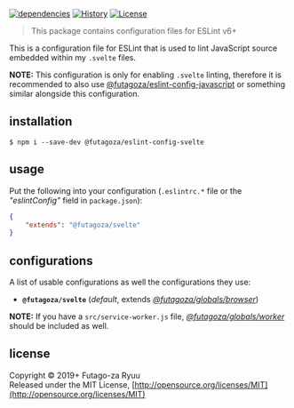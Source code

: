 [![dependencies](https://img.shields.io/david/futagoza/eslint-config-futagozaryuu.svg?path=packages/@futagoza/eslint-config-svelte)](https://david-dm.org/futagoza/eslint-config-futagozaryuu?path=packages/@futagoza/eslint-config-svelte)
[![History](https://img.shields.io/badge/history-CHANGELOG.md-orange.svg)](https://github.com/futagoza/eslint-config-futagozaryuu/blob/master/CHANGELOG.md)
[![License](https://img.shields.io/badge/license-mit-blue.svg)](https://opensource.org/licenses/MIT)

> This package contains configuration files for ESLint v6+<br>

This is a configuration file for ESLint that is used to lint JavaScript source embedded within my `.svelte` files.

**NOTE:** This configuration is only for enabling `.svelte` linting, therefore it is recommended to also use [@futagoza/eslint-config-javascript](https://www.npmjs.com/package/@futagoza/eslint-config-javascript) or something similar alongside this configuration.

## installation

```console
$ npm i --save-dev @futagoza/eslint-config-svelte
```

## usage

Put the following into your configuration (`.eslintrc.*` file or the _"eslintConfig"_ field in `package.json`):

```json
{
    "extends": "@futagoza/svelte"
}
```

## configurations

A list of usable configurations as well the configurations they use:

- __`@futagoza/svelte`__ (_default_, extends _[@futagoza/globals/browser][ECG]_)

**NOTE:** If you have a `src/service-worker.js` file, _[@futagoza/globals/worker][ECG]_ should be included as well.

[ECG]: https://www.npmjs.com/package/@futagoza/eslint-config-globals

## license

Copyright © 2019+ Futago-za Ryuu<br>
Released under the MIT License, [http://opensource.org/licenses/MIT](http://opensource.org/licenses/MIT)
